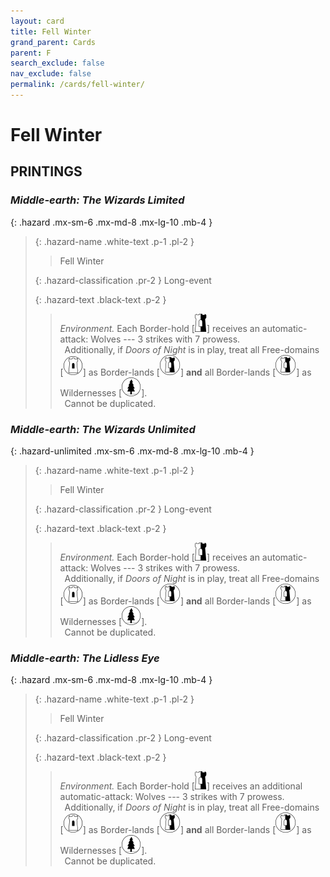```yaml
---
layout: card
title: Fell Winter
grand_parent: Cards
parent: F
search_exclude: false
nav_exclude: false
permalink: /cards/fell-winter/
---
```


# Fell Winter


## PRINTINGS


### _Middle-earth: The Wizards Limited_

{: .hazard .mx-sm-6 .mx-md-8 .mx-lg-10 .mb-4 }
> {: .hazard-name .white-text .p-1 .pl-2 }
> > <div class="hazard-mp"></div>
> > <div class="card-name">Fell Winter</div>
>
> {: .hazard-classification .pr-2 }
> Long-event
>
> {: .hazard-text .black-text .p-2 }
> > _Environment._ Each Border-hold <nobr>[<img src="/assets/images/border-hold.svg">]</nobr> receives an automatic-attack: Wolves --- 3 strikes with 7 prowess. <br>&ensp;Additionally, if _Doors of Night_ is in play, treat all Free-domains <nobr>[<img src="/assets/images/free-domain.svg">]</nobr> as Border-lands <nobr>[<img src="/assets/images/border-land.svg">]</nobr> **and** all Border-lands <nobr>[<img src="/assets/images/border-land.svg">]</nobr> as Wildernesses <nobr>[<img src="/assets/images/wilderness.svg">]</nobr>. <br>&ensp;Cannot be duplicated. 
>

### _Middle-earth: The Wizards Unlimited_

{: .hazard-unlimited .mx-sm-6 .mx-md-8 .mx-lg-10 .mb-4 }
> {: .hazard-name .white-text .p-1 .pl-2 }
> > <div class="hazard-mp"></div>
> > <div class="card-name">Fell Winter</div>
>
> {: .hazard-classification .pr-2 }
> Long-event
>
> {: .hazard-text .black-text .p-2 }
> > _Environment._ Each Border-hold <nobr>[<img src="/assets/images/border-hold.svg">]</nobr> receives an automatic-attack: Wolves --- 3 strikes with 7 prowess. <br>&ensp;Additionally, if _Doors of Night_ is in play, treat all Free-domains <nobr>[<img src="/assets/images/free-domain.svg">]</nobr> as Border-lands <nobr>[<img src="/assets/images/border-land.svg">]</nobr> **and** all Border-lands <nobr>[<img src="/assets/images/border-land.svg">]</nobr> as Wildernesses <nobr>[<img src="/assets/images/wilderness.svg">]</nobr>. <br>&ensp;Cannot be duplicated. 
>

### _Middle-earth: The Lidless Eye_

{: .hazard .mx-sm-6 .mx-md-8 .mx-lg-10 .mb-4 }
> {: .hazard-name .white-text .p-1 .pl-2 }
> > <div class="hazard-mp"></div>
> > <div class="card-name">Fell Winter</div>
>
> {: .hazard-classification .pr-2 }
> Long-event
>
> {: .hazard-text .black-text .p-2 }
> > _Environment._ Each Border-hold <nobr>[<img src="/assets/images/border-hold.svg">]</nobr> receives an additional automatic-attack: Wolves --- 3 strikes with 7 prowess. <br>&ensp;Additionally, if _Doors of Night_ is in play, treat all Free-domains <nobr>[<img src="/assets/images/free-domain.svg">]</nobr> as Border-lands <nobr>[<img src="/assets/images/border-land.svg">]</nobr> **and** all Border-lands <nobr>[<img src="/assets/images/border-land.svg">]</nobr> as Wildernesses <nobr>[<img src="/assets/images/wilderness.svg">]</nobr>. <br>&ensp;Cannot be duplicated. 
>

